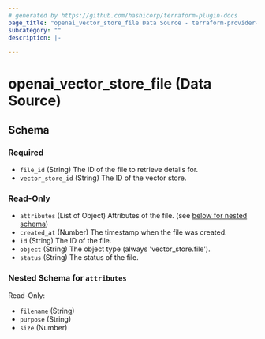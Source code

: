 ```yaml
---
# generated by https://github.com/hashicorp/terraform-plugin-docs
page_title: "openai_vector_store_file Data Source - terraform-provider-openai"
subcategory: ""
description: |-
  
---
```


# openai_vector_store_file (Data Source)





<!-- schema generated by tfplugindocs -->
## Schema

### Required

- `file_id` (String) The ID of the file to retrieve details for.
- `vector_store_id` (String) The ID of the vector store.

### Read-Only

- `attributes` (List of Object) Attributes of the file. (see [below for nested schema](#nestedatt--attributes))
- `created_at` (Number) The timestamp when the file was created.
- `id` (String) The ID of the file.
- `object` (String) The object type (always 'vector_store.file').
- `status` (String) The status of the file.

<a id="nestedatt--attributes"></a>
### Nested Schema for `attributes`

Read-Only:

- `filename` (String)
- `purpose` (String)
- `size` (Number)
